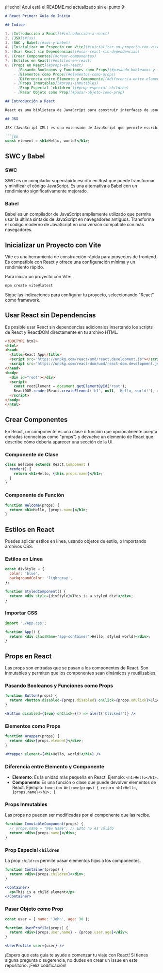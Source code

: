 ¡Hecho! Aquí está el README.md actualizado sin el punto 9:

```markdown
# React Primer: Guía de Inicio

## Índice

1. [Introducción a React](#introducción-a-react)
2. [JSX](#jsx)
3. [SWC y Babel](#swc-y-babel)
4. [Inicializar un Proyecto con Vite](#inicializar-un-proyecto-con-vite)
5. [Usar React sin Dependencias](#usar-react-sin-dependencias)
6. [Crear Componentes](#crear-componentes)
7. [Estilos en React](#estilos-en-react)
8. [Props en React](#props-en-react)
    - [Pasando Booleanos y Funciones como Props](#pasando-booleanos-y-funciones-como-props)
    - [Elementos como Props](#elementos-como-props)
    - [Diferencia entre Elemento y Componente](#diferencia-entre-elemento-y-componente)
    - [Props Inmutables](#props-inmutables)
    - [Prop Especial `children`](#prop-especial-children)
    - [Pasar Objeto como Prop](#pasar-objeto-como-prop)

## Introducción a React

React es una biblioteca de JavaScript para construir interfaces de usuario. Fue desarrollada por Facebook y permite crear aplicaciones web dinámicas y responsivas mediante el uso de componentes reutilizables.

## JSX

JSX (JavaScript XML) es una extensión de JavaScript que permite escribir HTML dentro de JavaScript. Es una sintaxis recomendada para definir los elementos de la interfaz de usuario en React.

```jsx
const element = <h1>Hello, world!</h1>;
```

## SWC y Babel

### SWC
SWC es un compilador superrápido escrito en Rust que puede transformar y minificar el código JavaScript. Es una alternativa a Babel con un rendimiento significativamente mejorado.

### Babel
Babel es un compilador de JavaScript ampliamente utilizado que permite usar la última sintaxis de JavaScript en navegadores antiguos. Transforma el código moderno de JavaScript en una versión compatible con más navegadores.

## Inicializar un Proyecto con Vite

Vite es una herramienta de construcción rápida para proyectos de frontend. Es compatible con React y ofrece una configuración mínima y un rendimiento rápido.

Para iniciar un proyecto con Vite:
```bash
npm create vite@latest
```
Sigue las indicaciones para configurar tu proyecto, seleccionando "React" como framework.

## Usar React sin Dependencias

Es posible usar React sin dependencias adicionales insertando los scripts de React y ReactDOM directamente en tu archivo HTML.

```html
<!DOCTYPE html>
<html>
<head>
  <title>React App</title>
  <script src="https://unpkg.com/react/umd/react.development.js"></script>
  <script src="https://unpkg.com/react-dom/umd/react-dom.development.js"></script>
</head>
<body>
  <div id="root"></div>
  <script>
    const rootElement = document.getElementById('root');
    ReactDOM.render(React.createElement('h1', null, 'Hello, world!'), rootElement);
  </script>
</body>
</html>
```

## Crear Componentes

En React, un componente es una clase o función que opcionalmente acepta entradas (conocidas como "props") y devuelve un elemento de React que describe cómo debería aparecer una sección de la UI.

### Componente de Clase
```jsx
class Welcome extends React.Component {
  render() {
    return <h1>Hello, {this.props.name}</h1>;
  }
}
```

### Componente de Función
```jsx
function Welcome(props) {
  return <h1>Hello, {props.name}</h1>;
}
```

## Estilos en React

Puedes aplicar estilos en línea, usando objetos de estilo, o importando archivos CSS.

### Estilos en Línea
```jsx
const divStyle = {
  color: 'blue',
  backgroundColor: 'lightgray',
};

function StyledComponent() {
  return <div style={divStyle}>This is a styled div!</div>;
}
```

### Importar CSS
```jsx
import './App.css';

function App() {
  return <div className="app-container">Hello, styled world!</div>;
}
```

## Props en React

Las props son entradas que se pasan a los componentes de React. Son inmutables y permiten que los componentes sean dinámicos y reutilizables.

### Pasando Booleanos y Funciones como Props
```jsx
function Button(props) {
  return <button disabled={props.disabled} onClick={props.onClick}>Click me</button>;
}

<Button disabled={true} onClick={() => alert('Clicked!')} />
```

### Elementos como Props
```jsx
function Wrapper(props) {
  return <div>{props.element}</div>;
}

<Wrapper element={<h1>Hello, world!</h1>} />
```

### Diferencia entre Elemento y Componente
- **Elemento**: Es la unidad más pequeña en React. Ejemplo: `<h1>Hello</h1>`.
- **Componente**: Es una función o clase que puede devolver elementos de React. Ejemplo: `function Welcome(props) { return <h1>Hello, {props.name}</h1>; }`

### Props Inmutables
Las props no pueden ser modificadas por el componente que las recibe.

```jsx
function ImmutableComponent(props) {
  // props.name = "New Name"; // Esto no es válido
  return <div>{props.name}</div>;
}
```

### Prop Especial `children`
La prop `children` permite pasar elementos hijos a los componentes.

```jsx
function Container(props) {
  return <div>{props.children}</div>;
}

<Container>
  <p>This is a child element</p>
</Container>
```

### Pasar Objeto como Prop
```jsx
const user = { name: 'John', age: 30 };

function UserProfile(props) {
  return <div>{props.user.name} - {props.user.age}</div>;
}

<UserProfile user={user} />
```

¡Espero que esta guía te ayude a comenzar tu viaje con React! Si tienes alguna pregunta o sugerencia, no dudes en crear un issue en este repositorio. ¡Feliz codificación!